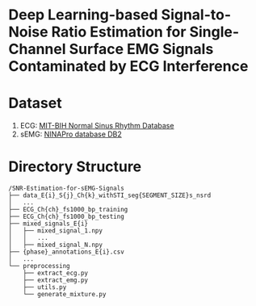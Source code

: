 # Deep Learning-based Signal-to-Noise Ratio Estimation for Single-Channel Surface EMG Signals Contaminated by ECG Interference

# Dataset
1. ECG: [MIT-BIH Normal Sinus Rhythm Database](https://www.physionet.org/content/nsrdb/1.0.0/) 
2. sEMG: [NINAPro database DB2](http://ninaweb.hevs.ch/node/17)

# Directory Structure
```
/SNR-Estimation-for-sEMG-Signals
├── data_E{i}_S{j}_Ch{k}_withSTI_seg{SEGMENT_SIZE}s_nsrd
│   ...
├── ECG_Ch{ch}_fs1000_bp_training
├── ECG_Ch{ch}_fs1000_bp_testing
├── mixed_signals_E{i}
│   ├── mixed_signal_1.npy
│   │   ...
│   ├── mixed_signal_N.npy
├── {phase}_annotations_E{i}.csv
│   ...
└── preprocessing
    ├── extract_ecg.py
    ├── extract_emg.py
    ├── utils.py
    └── generate_mixture.py
```  
